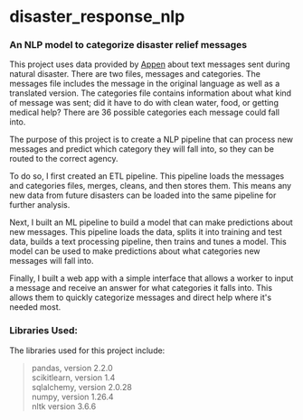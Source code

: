 # disaster_response_nlp
### An NLP model to categorize disaster relief messages 

This project uses data provided by [Appen](https://www.appen.com/) about text messages sent during natural disaster. There are two files, messages and categories. The messages file includes the message in the original language as well as a translated version. The categories file contains information about what kind of message was sent; did it have to do with clean water, food, or getting medical help? There are 36 possible categories each message could fall into. 

The purpose of this project is to create a NLP pipeline that can process new messages and predict which category they will fall into, so they can be routed to the correct agency. 

To do so, I first created an ETL pipeline. This pipeline loads the messages and categories files, merges, cleans, and then stores them. This means any new data from future disasters can be loaded into the same pipeline for further analysis. 

Next, I built an ML pipeline to build a model that can make predictions about new messages. This pipeline loads the data, splits it into training and test data, builds a text processing pipeline, then trains and tunes a model. This model can be used to make predictions about what categories new messages will fall into. 

Finally, I built a web app with a simple interface that allows a worker to input a message and receive an answer for what categories it falls into. This allows them to quickly categorize messages and direct help where it's needed most. 


### Libraries Used: 
The libraries used for this project include:
> pandas, version 2.2.0 <br>
> scikitlearn, version 1.4 <br>
> sqlalchemy, version 2.0.28 <br>
> numpy, version 1.26.4 <br>
> nltk version 3.6.6 


